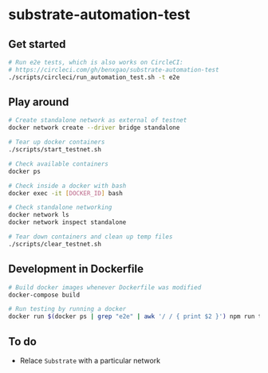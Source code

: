 # substrate-automation-test

## Get started

```bash
# Run e2e tests, which is also works on CircleCI:
# https://circleci.com/gh/benxgao/substrate-automation-test
./scripts/circleci/run_automation_test.sh -t e2e
```

## Play around

```bash
# Create standalone network as external of testnet
docker network create --driver bridge standalone

# Tear up docker containers
./scripts/start_testnet.sh

# Check available containers
docker ps

# Check inside a docker with bash
docker exec -it [DOCKER_ID] bash

# Check standalone networking
docker network ls
docker network inspect standalone

# Tear down containers and clean up temp files
./scripts/clear_testnet.sh
```

## Development in Dockerfile

```bash
# Build docker images whenever Dockerfile was modified
docker-compose build

# Run testing by running a docker
docker run $(docker ps | grep "e2e" | awk '/ / { print $2 }') npm run test:e2e
```

## To do

- Relace `Substrate` with a particular network
